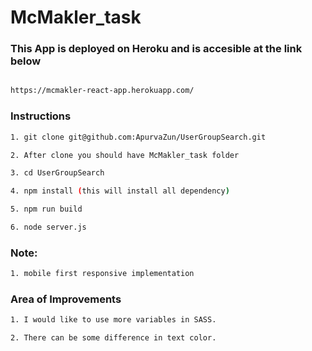 # McMakler_task

### This App is deployed on Heroku and is accesible at the link below

```bash

https://mcmakler-react-app.herokuapp.com/

```

### Instructions

```bash
1. git clone git@github.com:ApurvaZun/UserGroupSearch.git

2. After clone you should have McMakler_task folder

3. cd UserGroupSearch

4. npm install (this will install all dependency)

5. npm run build

6. node server.js
```

### Note:
```bash
1. mobile first responsive implementation
```

### Area of Improvements

```bash
1. I would like to use more variables in SASS.

2. There can be some difference in text color. 

```
